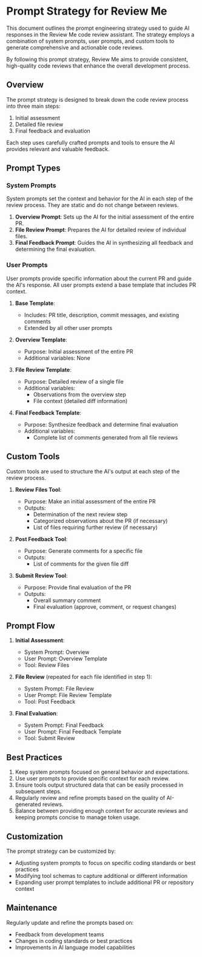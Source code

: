 # Prompt Strategy for Review Me

This document outlines the prompt engineering strategy
used to guide AI responses in the Review Me code review assistant. 
The strategy employs a combination of system prompts, user prompts,
and custom tools to generate comprehensive and actionable code reviews.

By following this prompt strategy, Review Me aims to provide consistent, 
high-quality code reviews that enhance the overall development process.

## Overview

The prompt strategy is designed to break down the code review process into three main steps:
1. Initial assessment
2. Detailed file review
3. Final feedback and evaluation

Each step uses carefully crafted prompts and tools to ensure the AI provides relevant and valuable feedback.

## Prompt Types

### System Prompts

System prompts set the context and behavior for the AI in each step of the review process.
They are static and do not change between reviews.

1. **Overview Prompt**: Sets up the AI for the initial assessment of the entire PR.
2. **File Review Prompt**: Prepares the AI for detailed review of individual files.
3. **Final Feedback Prompt**: Guides the AI in synthesizing all feedback and determining the final evaluation.

### User Prompts

User prompts provide specific information about the current PR and guide the AI's response.
All user prompts extend a base template that includes PR context.

1. **Base Template**: 
   - Includes: PR title, description, commit messages, and existing comments
   - Extended by all other user prompts

2. **Overview Template**: 
   - Purpose: Initial assessment of the entire PR
   - Additional variables: None

3. **File Review Template**: 
   - Purpose: Detailed review of a single file
   - Additional variables:
     - Observations from the overview step
     - File context (detailed diff information)

4. **Final Feedback Template**: 
   - Purpose: Synthesize feedback and determine final evaluation
   - Additional variables:
     - Complete list of comments generated from all file reviews

## Custom Tools

Custom tools are used to structure the AI's output at each step of the review process.

1. **Review Files Tool**:
   - Purpose: Make an initial assessment of the entire PR
   - Outputs:
     - Determination of the next review step
     - Categorized observations about the PR (if necessary)
     - List of files requiring further review (if necessary)

2. **Post Feedback Tool**:
   - Purpose: Generate comments for a specific file
   - Outputs:
     - List of comments for the given file diff

3. **Submit Review Tool**:
   - Purpose: Provide final evaluation of the PR
   - Outputs:
     - Overall summary comment
     - Final evaluation (approve, comment, or request changes)

## Prompt Flow

1. **Initial Assessment**:
   - System Prompt: Overview
   - User Prompt: Overview Template
   - Tool: Review Files

2. **File Review** (repeated for each file identified in step 1):
   - System Prompt: File Review
   - User Prompt: File Review Template
   - Tool: Post Feedback

3. **Final Evaluation**:
   - System Prompt: Final Feedback
   - User Prompt: Final Feedback Template
   - Tool: Submit Review

## Best Practices

1. Keep system prompts focused on general behavior and expectations.
2. Use user prompts to provide specific context for each review.
3. Ensure tools output structured data that can be easily processed in subsequent steps.
4. Regularly review and refine prompts based on the quality of AI-generated reviews.
5. Balance between providing enough context for accurate reviews and keeping prompts concise to manage token usage.

## Customization

The prompt strategy can be customized by:
- Adjusting system prompts to focus on specific coding standards or best practices
- Modifying tool schemas to capture additional or different information
- Expanding user prompt templates to include additional PR or repository context

## Maintenance

Regularly update and refine the prompts based on:
- Feedback from development teams
- Changes in coding standards or best practices
- Improvements in AI language model capabilities

